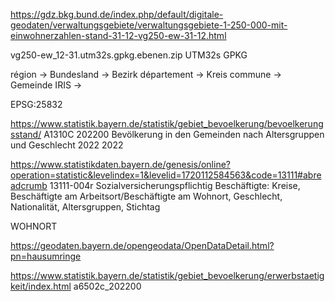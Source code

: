 https://gdz.bkg.bund.de/index.php/default/digitale-geodaten/verwaltungsgebiete/verwaltungsgebiete-1-250-000-mit-einwohnerzahlen-stand-31-12-vg250-ew-31-12.html

vg250-ew_12-31.utm32s.gpkg.ebenen.zip
UTM32s GPKG


région          -> Bundesland
                -> Bezirk
département     -> Kreis
commune         -> Gemeinde
IRIS            -> 


EPSG:25832



https://www.statistik.bayern.de/statistik/gebiet_bevoelkerung/bevoelkerungsstand/
A1310C 202200 	Bevölkerung in den Gemeinden nach Altersgruppen und Geschlecht 2022 
2022



https://www.statistikdaten.bayern.de/genesis/online?operation=statistic&levelindex=1&levelid=1720112584563&code=13111#abreadcrumb
 13111-004r
Sozialversicherungspflichtig Beschäftigte: Kreise, Beschäftigte am Arbeitsort/Beschäftigte am Wohnort, Geschlecht, Nationalität, Altersgruppen, Stichtag

WOHNORT





https://geodaten.bayern.de/opengeodata/OpenDataDetail.html?pn=hausumringe





https://www.statistik.bayern.de/statistik/gebiet_bevoelkerung/erwerbstaetigkeit/index.html
a6502c_202200